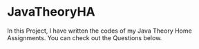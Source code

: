 # JavaTheoryHA

In this Project, I have written the codes of my Java Theory Home Assignments. You can check out the Questions below.